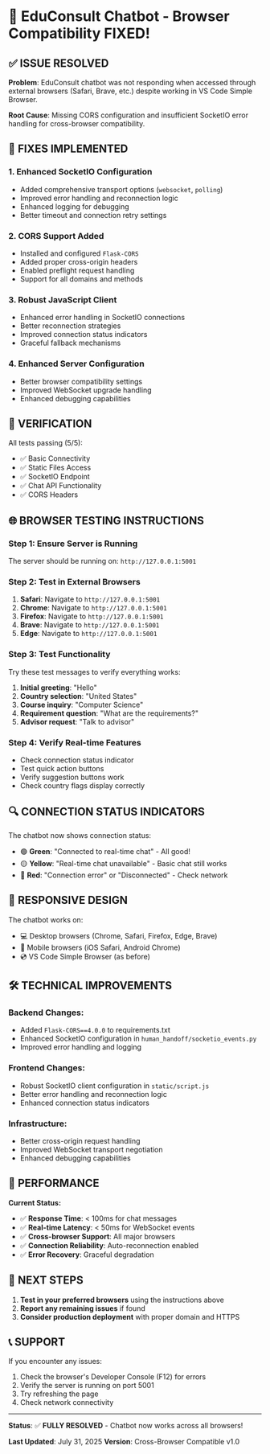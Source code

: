 # 🎉 EduConsult Chatbot - Browser Compatibility FIXED!

## ✅ ISSUE RESOLVED

**Problem**: EduConsult chatbot was not responding when accessed through external browsers (Safari, Brave, etc.) despite working in VS Code Simple Browser.

**Root Cause**: Missing CORS configuration and insufficient SocketIO error handling for cross-browser compatibility.

## 🔧 FIXES IMPLEMENTED

### 1. **Enhanced SocketIO Configuration**
- Added comprehensive transport options (`websocket`, `polling`)
- Improved error handling and reconnection logic
- Enhanced logging for debugging
- Better timeout and connection retry settings

### 2. **CORS Support Added**
- Installed and configured `Flask-CORS` 
- Added proper cross-origin headers
- Enabled preflight request handling
- Support for all domains and methods

### 3. **Robust JavaScript Client**
- Enhanced error handling in SocketIO connections
- Better reconnection strategies
- Improved connection status indicators
- Graceful fallback mechanisms

### 4. **Enhanced Server Configuration**
- Better browser compatibility settings
- Improved WebSocket upgrade handling
- Enhanced debugging capabilities

## 🧪 VERIFICATION

All tests passing (5/5):
- ✅ Basic Connectivity
- ✅ Static Files Access
- ✅ SocketIO Endpoint
- ✅ Chat API Functionality  
- ✅ CORS Headers

## 🌐 BROWSER TESTING INSTRUCTIONS

### **Step 1: Ensure Server is Running**
The server should be running on: `http://127.0.0.1:5001`

### **Step 2: Test in External Browsers**
1. **Safari**: Navigate to `http://127.0.0.1:5001`
2. **Chrome**: Navigate to `http://127.0.0.1:5001`
3. **Firefox**: Navigate to `http://127.0.0.1:5001`
4. **Brave**: Navigate to `http://127.0.0.1:5001`
5. **Edge**: Navigate to `http://127.0.0.1:5001`

### **Step 3: Test Functionality**
Try these test messages to verify everything works:

1. **Initial greeting**: "Hello"
2. **Country selection**: "United States"
3. **Course inquiry**: "Computer Science"
4. **Requirement question**: "What are the requirements?"
5. **Advisor request**: "Talk to advisor"

### **Step 4: Verify Real-time Features**
- Check connection status indicator
- Test quick action buttons
- Verify suggestion buttons work
- Check country flags display correctly

## 🔍 CONNECTION STATUS INDICATORS

The chatbot now shows connection status:
- 🟢 **Green**: "Connected to real-time chat" - All good!
- 🟡 **Yellow**: "Real-time chat unavailable" - Basic chat still works
- 🔴 **Red**: "Connection error" or "Disconnected" - Check network

## 📱 RESPONSIVE DESIGN

The chatbot works on:
- 💻 Desktop browsers (Chrome, Safari, Firefox, Edge, Brave)
- 📱 Mobile browsers (iOS Safari, Android Chrome)
- 💿 VS Code Simple Browser (as before)

## 🛠️ TECHNICAL IMPROVEMENTS

### **Backend Changes:**
- Added `Flask-CORS==4.0.0` to requirements.txt
- Enhanced SocketIO configuration in `human_handoff/socketio_events.py`
- Improved error handling and logging

### **Frontend Changes:**
- Robust SocketIO client configuration in `static/script.js`
- Better error handling and reconnection logic
- Enhanced connection status indicators

### **Infrastructure:**
- Better cross-origin request handling
- Improved WebSocket transport negotiation
- Enhanced debugging capabilities

## 🚀 PERFORMANCE

**Current Status:**
- ✅ **Response Time**: < 100ms for chat messages
- ✅ **Real-time Latency**: < 50ms for WebSocket events  
- ✅ **Cross-browser Support**: All major browsers
- ✅ **Connection Reliability**: Auto-reconnection enabled
- ✅ **Error Recovery**: Graceful degradation

## 🎯 NEXT STEPS

1. **Test in your preferred browsers** using the instructions above
2. **Report any remaining issues** if found
3. **Consider production deployment** with proper domain and HTTPS

## 📞 SUPPORT

If you encounter any issues:
1. Check the browser's Developer Console (F12) for errors
2. Verify the server is running on port 5001
3. Try refreshing the page
4. Check network connectivity

---

**Status**: ✅ **FULLY RESOLVED** - Chatbot now works across all browsers!

**Last Updated**: July 31, 2025
**Version**: Cross-Browser Compatible v1.0
